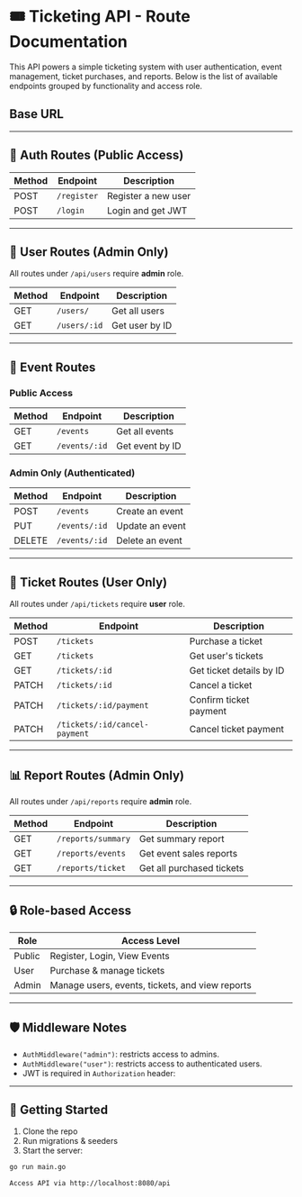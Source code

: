 # 🎟️ Ticketing API - Route Documentation

This API powers a simple ticketing system with user authentication, event management, ticket purchases, and reports. Below is the list of available endpoints grouped by functionality and access role.

## Base URL


---

## 🔐 Auth Routes (Public Access)

| Method | Endpoint      | Description           |
|--------|---------------|-----------------------|
| POST   | `/register`   | Register a new user   |
| POST   | `/login`      | Login and get JWT     |

---

## 👤 User Routes (Admin Only)

All routes under `/api/users` require **admin** role.

| Method | Endpoint      | Description         |
|--------|---------------|---------------------|
| GET    | `/users/`     | Get all users       |
| GET    | `/users/:id`  | Get user by ID      |

---

## 📅 Event Routes

### Public Access

| Method | Endpoint        | Description        |
|--------|-----------------|--------------------|
| GET    | `/events`       | Get all events     |
| GET    | `/events/:id`   | Get event by ID    |

### Admin Only (Authenticated)

| Method | Endpoint        | Description        |
|--------|-----------------|--------------------|
| POST   | `/events`       | Create an event    |
| PUT    | `/events/:id`   | Update an event    |
| DELETE | `/events/:id`   | Delete an event    |

---

## 🎫 Ticket Routes (User Only)

All routes under `/api/tickets` require **user** role.

| Method | Endpoint                   | Description                        |
|--------|----------------------------|------------------------------------|
| POST   | `/tickets`                 | Purchase a ticket                  |
| GET    | `/tickets`                 | Get user's tickets                 |
| GET    | `/tickets/:id`             | Get ticket details by ID          |
| PATCH  | `/tickets/:id`             | Cancel a ticket                    |
| PATCH  | `/tickets/:id/payment`     | Confirm ticket payment             |
| PATCH  | `/tickets/:id/cancel-payment` | Cancel ticket payment           |

---

## 📊 Report Routes (Admin Only)

All routes under `/api/reports` require **admin** role.

| Method | Endpoint              | Description                    |
|--------|-----------------------|--------------------------------|
| GET    | `/reports/summary`    | Get summary report             |
| GET    | `/reports/events`     | Get event sales reports        |
| GET    | `/reports/ticket`     | Get all purchased tickets      |

---

## 🔒 Role-based Access

| Role   | Access Level                                      |
|--------|---------------------------------------------------|
| Public | Register, Login, View Events                     |
| User   | Purchase & manage tickets                        |
| Admin  | Manage users, events, tickets, and view reports  |

---

## 🛡️ Middleware Notes

- `AuthMiddleware("admin")`: restricts access to admins.
- `AuthMiddleware("user")`: restricts access to authenticated users.
- JWT is required in `Authorization` header:  


---

## 🏁 Getting Started

1. Clone the repo
2. Run migrations & seeders
3. Start the server:  
 ```bash
 go run main.go

Access API via http://localhost:8080/api
